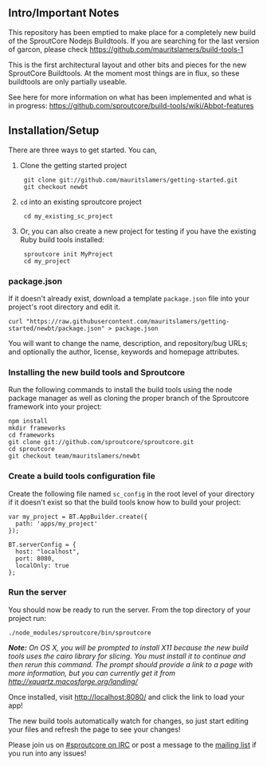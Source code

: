 ## Intro/Important Notes

This repository has been emptied to make place for a completely new build of the SproutCore Nodejs Buildtools.
If you are searching for the last version of garcon, please check https://github.com/mauritslamers/build-tools-1

This is the first architectural layout and other bits and pieces for the new SproutCore Buildtools.
At the moment most things are in flux, so these buildtools are only partially useable.

See here for more information on what has been implemented and what is in progress: https://github.com/sproutcore/build-tools/wiki/Abbot-features

## Installation/Setup

There are three ways to get started. You can,

1. Clone the getting started project

        git clone git://github.com/mauritslamers/getting-started.git
        git checkout newbt
        
2. `cd` into an existing sproutcore project

        cd my_existing_sc_project
        
3. Or, you can also create a new project for testing if you have the existing Ruby build tools installed:

        sproutcore init MyProject
        cd my_project

### package.json

If it doesn't already exist, download a template `package.json` file into your project's root directory and edit it.

    curl "https://raw.githubusercontent.com/mauritslamers/getting-started/newbt/package.json" > package.json

You will want to change the name, description, and repository/bug URLs; and optionally the author, license, keywords and homepage attributes.

### Installing the new build tools and Sproutcore

Run the following commands to install the build tools using the node package manager as well as cloning the proper branch of the Sproutcore framework into your project:

    npm install
    mkdir frameworks
    cd frameworks
    git clone git://github.com/sproutcore/sproutcore.git
    cd sproutcore
    git checkout team/mauritslamers/newbt

### Create a build tools configuration file

Create the following file named `sc_config` in the root level of your directory if it doesn't exist so that the build tools know how to build your project:

    var my_project = BT.AppBuilder.create({
      path: 'apps/my_project'
    });

    BT.serverConfig = {
      host: "localhost",
      port: 8080,
      localOnly: true
    };

### Run the server

You should now be ready to run the server. From the top directory of your project run:

    ./node_modules/sproutcore/bin/sproutcore

_**Note:** On OS X, you will be prompted to install X11 because the new build tools uses the cairo library for slicing. You must install it to continue and then rerun this command. The prompt should provide a link to a page with more information, but you can currently get it from http://xquartz.macosforge.org/landing/_

Once installed, visit [http://localhost:8080/](http://localhost:8080/) and click the link to load your app!

The new build tools automatically watch for changes, so just start editing your files and refresh the page to see your changes!

Please join us on [#sproutcore on IRC](http://sproutcore.com/community/#tab=irc) or post a message to the [mailing list](http://groups.google.com/group/sproutcore/topics?gvc=2) if you run into any issues!
